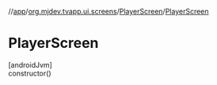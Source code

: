 //[app](../../../index.md)/[org.mjdev.tvapp.ui.screens](../index.md)/[PlayerScreen](index.md)/[PlayerScreen](-player-screen.md)

# PlayerScreen

[androidJvm]\
constructor()
